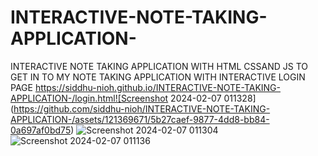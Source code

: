 # INTERACTIVE-NOTE-TAKING-APPLICATION-
INTERACTIVE NOTE TAKING APPLICATION WITH HTML CSSAND JS
 TO GET IN TO MY NOTE TAKING APPLICATION WITH INTERACTIVE LOGIN PAGE https://siddhu-nioh.github.io/INTERACTIVE-NOTE-TAKING-APPLICATION-/login.html![Screenshot 2024-02-07 011328](https://github.com/siddhu-nioh/INTERACTIVE-NOTE-TAKING-APPLICATION-/assets/121369671/5b27caef-9877-4dd8-bb84-0a697af0bd75)
![Screenshot 2024-02-07 011304](https://github.com/siddhu-nioh/INTERACTIVE-NOTE-TAKING-APPLICATION-/assets/121369671/736fe847-6ce9-47bd-a714-0d513523df11)
![Screenshot 2024-02-07 011136](https://github.com/siddhu-nioh/INTERACTIVE-NOTE-TAKING-APPLICATION-/assets/121369671/158a0085-febb-430d-97c4-96161f7b3dc2)
